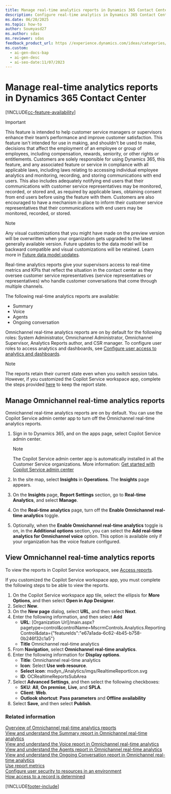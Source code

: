 ```yaml
---
title: Manage real-time analytics reports in Dynamics 365 Contact Center
description: Configure real-time analytics in Dynamics 365 Contact Center to give supervisors access to metrics and KPIs.
ms.date: 06/20/2025
ms.topic: how-to
author: Soumyasd27
ms.author: sdas
ms.reviewer: sdas
feedback_product_url: https //experience.dynamics.com/ideas/categories/list/?category=a7f4a807-de3b-eb11-a813-000d3a579c38&forum=b68e50a6-88d9-e811-a96b-000d3a1be7ad
ms.custom:
  - ai-gen-docs-bap
  - ai-gen-desc
  - ai-seo-date:11/07/2023
---
```


# Manage real-time analytics reports in Dynamics 365 Contact Center

[!INCLUDE[cc-feature-availability](../../includes/cc-feature-availability.md)]


> [!IMPORTANT]
>
> This feature is intended to help customer service managers or supervisors enhance their team’s performance and improve customer satisfaction. This feature isn't intended for use in making, and shouldn't be used to make, decisions that affect the employment of an employee or group of employees, including compensation, rewards, seniority, or other rights or entitlements. Customers are solely responsible for using Dynamics 365, this feature, and any associated feature or service in compliance with all applicable laws, including laws relating to accessing individual employee analytics and monitoring, recording, and storing communications with end users. This also includes adequately notifying end users that their communications with customer service representatives may be monitored, recorded, or stored and, as required by applicable laws, obtaining consent from end users before using the feature with them. Customers are also encouraged to have a mechanism in place to inform their customer service representatives that their communications with end users may be monitored, recorded, or stored.

> [!NOTE]
>  Any visual customizations that you might have made on the preview version will be overwritten when your organization gets upgraded to the latest generally available version. Future updates to the data model will be backward compatible and visual customizations will be retained. Learn more in [Future data model updates](../use/customize-reports.md#future-data-model-updates).

Real-time analytics reports give your supervisors access to real-time metrics and KPIs that reflect the situation in the contact center as they oversee customer service representatives (service representatives or representatives) who handle customer conversations that come through multiple channels.

The following real-time analytics reports are available:

- Summary
- Voice
- Agents
- Ongoing conversation

Omnichannel real-time analytics reports are on by default for the following roles: System Administrator, Omnichannel Administrator, Omnichannel Supervisor, Analytics Reports author, and CSR manager. To configure user roles to access analytics and dashboards, see [Configure user access to analytics and dashboards](configure-customer-service-analytics-insights-csh.md#configure-user-access-to-analytics-and-dashboards).

> [!NOTE]
> The reports retain their current state even when you switch session tabs. However, if you customized the Copilot Service workspace app, complete the steps provided [here](analytics_overview.md#keep-the-report-state-when-you-switch-session-tabs) to keep the report state.

## Manage Omnichannel real-time analytics reports

Omnichannel real-time analytics reports are on by default. You can use the Copilot Service admin center app to turn off the Omnichannel real-time analytics reports.

1. Sign in to Dynamics 365, and on the apps page, select Copilot Service admin center.
    > [!Note]
    > The Copilot Service admin center app is automatically installed in all the Customer Service organizations. More information: [Get started with Copilot Service admin center](../implement/cs-admin-center.md#get-started-with-copilot-service-admin-center)

1. In the site map, select **Insights** in **Operations**. The **Insights** page appears.

1. On the **Insights** page, **Report Settings** section, go to  **Real-time Analytics**, and select **Manage**.

1. On the **Real-time analytics** page, turn off the **Enable Omnichannel real-time analytics** toggle.

1. Optionally, when the **Enable Omnichannel real-time analytics** toggle is on, in the **Additional options** section, you can select the **Add real-time analytics for Omnichannel voice** option. This option is available only if your organization has the voice feature configured.

## View Omnichannel real-time analytics reports

To view the reports in Copilot Service workspace, see [Access reports](../use/intro-realtime-analytics-dashboard.md#access-reports).

If you customized the Copilot Service workspace app, you must complete the following steps to be able to view the reports.

1. On the Copilot Service workspace app tile, select the ellipsis for **More Options**, and then select **Open in App Designer**.
1. Select **New**.
1. On the **New page** dialog, select **URL**, and then select **Next**.
1. Enter the following information, and then select **Add**
      - **URL**: [Organization Url]/main.aspx?pagetype=control&controlName=MscrmControls.Analytics.ReportingControl&data={"featureIds":"e67a1ada-6c62-4b45-b758-0b246f32c1a5"}
      - **Title** Omnichannel real-time analytics
1. From **Navigation**, select **Omnichannel real-time analytics**.
1. Enter the following information for **Display options**.
    - **Title**: Omnichannel real-time analytics
    - **Icon**: Select **Use web resource**.
    - **Select icon**: msdyn_/Analytics/imgs/RealtimeReportIcon.svg
    - **ID**: OCRealtimeReportsSubArea
1. Select **Advanced Settings**, and then select the following checkboxes:
    - **SKU**: **All**, **On premise**, **Live**, and **SPLA**.
    - **Client**: **Web**.
    - **Outlook shortcut**: **Pass parameters** and **Offline availability**
1. Select **Save**, and then select **Publish**.

### Related information

[Overview of Omnichannel real-time analytics reports](../use/intro-realtime-analytics-dashboard.md)  
[View and understand the Summary report in Omnichannel real-time analytics](../use/realtime-summary-dashboard.md)  
[View and understand the Voice report in Omnichannel real-time analytics](../use/realtime-voice-dashboard.md)  
[View and understand the Agents report in Omnichannel real-time analytics](../use/realtime-agents-analytics.md)  
[View and understand the Ongoing Conversation report in Omnichannel real-time analytics](../use/realtime-ongoing.md)  
[Use report metrics](../use/oc-metrics-dimensions.md)  
[Configure user security to resources in an environment](/power-platform/admin/database-security)  
[How access to a record is determined](/power-platform/admin/how-record-access-determined)  


[!INCLUDE[footer-include](../../includes/footer-banner.md)]

